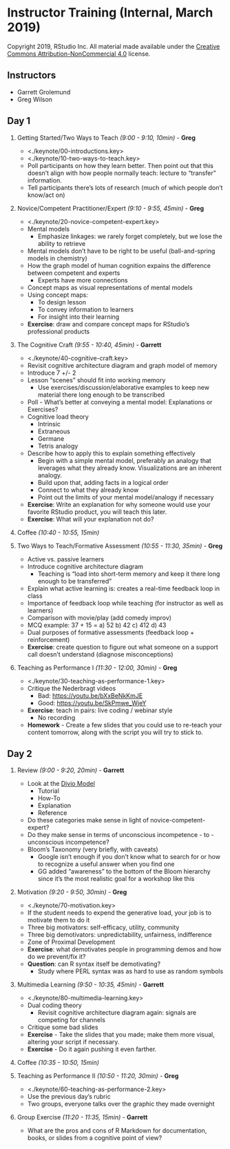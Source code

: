 
# Instructor Training (Internal, March 2019)

Copyright 2019, RStudio Inc. All material made available under the
[Creative Commons
Attribution-NonCommercial 4.0](https://creativecommons.org/licenses/by-nc/4.0/)
license.

## Instructors

  - Garrett Grolemund
  - Greg Wilson

## Day 1

1.  Getting Started/Two Ways to Teach <em>(9:00 - 9:10, 10min)</em> -
    **Greg**
    
      - \<./keynote/00-introductions.key\>
      - \<./keynote/10-two-ways-to-teach.key\>
      - Poll participants on how they learn better. Then point out that
        this doesn’t align with how people normally teach: lecture to
        “transfer” information.
      - Tell participants there’s lots of research (much of which people
        don’t know/act on)

2.  Novice/Competent Practitioner/Expert <em>(9:10 - 9:55, 45min)</em> -
    **Greg**
    
      - \<./keynote/20-novice-competent-expert.key\>
      - Mental models
          - Emphasize linkages: we rarely forget completely, but we lose
            the ability to retrieve
      - Mental models don’t have to be right to be useful
        (ball-and-spring models in chemistry)
      - How the graph model of human cognition expains the difference
        between competent and experts
          - Experts have more connections
      - Concept maps as visual representations of mental models
      - Using concept maps:
          - To design lesson
          - To convey information to learners
          - For insight into their learning
      - **Exercise**: draw and compare concept maps for RStudio’s
        professional products

3.  The Cognitive Craft <em>(9:55 - 10:40, 45min)</em> - **Garrett**
    
      - \<./keynote/40-cognitive-craft.key\>
      - Revisit cognitive architecture diagram and graph model of memory
      - Introduce 7 +/- 2
      - Lesson “scenes” should fit into working memory
          - Use exercises/discussion/elaborative examples to keep new
            material there long enough to be transcribed
      - Poll - What’s better at conveying a mental model: Explanations
        or Exercises?
      - Cognitive load theory
          - Intrinsic
          - Extraneous
          - Germane
          - Tetris analogy
      - Describe how to apply this to explain something effectively
          - Begin with a simple mental model, preferably an analogy that
            leverages what they already know. Visualizations are an
            inherent analogy.
          - Build upon that, adding facts in a logical order
          - Connect to what they already know
          - Point out the limits of your mental model/analogy if
            necessary
      - **Exercise**: Write an explanation for why someone would use
        your favorite RStudio product, you will teach this later.
      - **Exercise**: What will your explanation not do?

4.  Coffee <em>(10:40 - 10:55, 15min)</em>

5.  Two Ways to Teach/Formative Assessment <em>(10:55 - 11:30,
    35min)</em> - **Greg**
    
      - Active vs. passive learners
      - Introduce cognitive architecture diagram
          - Teaching is “load into short-term memory and keep it there
            long enough to be transferred”
      - Explain what active learning is: creates a real-time feedback
        loop in class
      - Importance of feedback loop while teaching (for instructor as
        well as learners)
      - Comparison with movie/play (add comedy improv)
      - MCQ example: 37 + 15 = a) 52 b) 42 c) 412 d) 43
      - Dual purposes of formative assessments (feedback loop +
        reinforcement)
      - **Exercise**: create question to figure out what someone on a
        support call doesn’t understand (diagnose misconceptions)

6.  Teaching as Performance I <em>(11:30 - 12:00, 30min)</em> - **Greg**
    
      - \<./keynote/30-teaching-as-performance-1.key\>
      - Critique the Nederbragt videos
          - Bad: <https://youtu.be/bXxBeNkKmJE>
          - Good: <https://youtu.be/SkPmwe_WjeY>
      - **Exercise**: teach in pairs: live coding / webinar style
          - No recording
      - **Homework** - Create a few slides that you could use to
        re-teach your content tomorrow, along with the script you will
        try to stick to.

## Day 2

1.  Review <em>(9:00 - 9:20, 20min)</em> - **Garrett**
    
      - Look at the [Divio
        Model](https://www.divio.com/blog/documentation/)
          - Tutorial
          - How-To
          - Explanation
          - Reference
      - Do these categories make sense in light of
        novice-competent-expert?
      - Do they make sense in terms of unconscious incompetence - to -
        unconscious incompetence?
      - Bloom’s Taxonomy (very briefly, with caveats)
          - Google isn’t enough if you don’t know what to search for or
            how to recognize a useful answer when you find one
          - GG added “awareness” to the bottom of the Bloom hierarchy
            since it’s the most realistic goal for a workshop like this

2.  Motivation <em>(9:20 - 9:50, 30min)</em> - **Greg**
    
      - \<./keynote/70-motivation.key\>
      - If the student needs to expend the generative load, your job is
        to motivate them to do it
      - Three big motivators: self-efficacy, utility, community
      - Three big demotivators: unpredictability, unfairness,
        indifference
      - Zone of Proximal Development
      - **Exercise**: what demotivates people in programming demos and
        how do we prevent/fix it?
      - **Question**: can R syntax itself be demotivating?
          - Study where PERL syntax was as hard to use as random symbols

3.  Multimedia Learning <em>(9:50 - 10:35, 45min)</em> - **Garrett**
    
      - \<./keynote/80-multimedia-learning.key\>
      - Dual coding theory
          - Revisit cognitive architecture diagram again: signals are
            competing for channels
      - Critique some bad slides
      - **Exercise** - Take the slides that you made; make them more
        visual, altering your script if necessary.
      - **Exercise** - Do it again pushing it even farther.

4.  Coffee <em>(10:35 - 10:50, 15min)</em>

5.  Teaching as Performance II <em>(10:50 - 11:20, 30min)</em> -
    **Greg**
    
      - \<./keynote/60-teaching-as-performance-2.key\>
      - Use the previous day’s rubric
      - Two groups, everyone talks over the graphic they made overnight

6.  Group Exercise <em>(11:20 - 11:35, 15min)</em> - **Garrett**
    
      - What are the pros and cons of R Markdown for documentation,
        books, or slides from a cognitive point of view?
